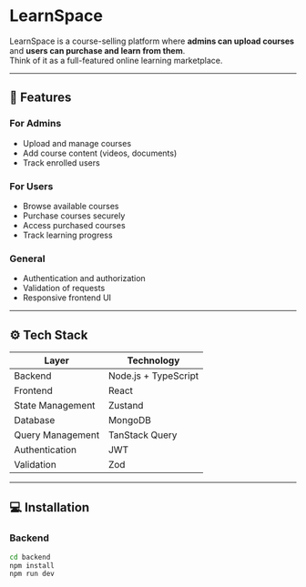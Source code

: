 # LearnSpace

LearnSpace is a course-selling platform where **admins can upload courses** and **users can purchase and learn from them**.  
Think of it as a full-featured online learning marketplace.

---

## 📝 Features

### For Admins
- Upload and manage courses
- Add course content (videos, documents)
- Track enrolled users

### For Users
- Browse available courses
- Purchase courses securely
- Access purchased courses
- Track learning progress

### General
- Authentication and authorization
- Validation of requests
- Responsive frontend UI

---

## ⚙️ Tech Stack

| Layer | Technology |
|-------|------------|
| Backend | Node.js + TypeScript |
| Frontend | React |
| State Management | Zustand |
| Database | MongoDB |
| Query Management | TanStack Query |
| Authentication | JWT |
| Validation | Zod |

---

## 💻 Installation

### Backend
```bash
cd backend
npm install
npm run dev
